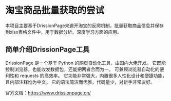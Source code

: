 # 淘宝商品批量获取的尝试
本项目主要基于DrissionPage来避开淘宝的反爬机制，批量获取商品信息并保存到xlsx表格文件中，用于数据分析、深度学习方面的应用。
## 简单介绍DrissionPage工具
DrissionPage 是一个基于 Python 的网页自动化工具，由国内大佬开发。
它既能控制浏览器，也能收发数据包，还能把两者合而为一。
可兼顾浏览器自动化的便利性和 requests 的高效率。
它功能非常强大，内置很多人性化设计和便捷功能，且内部注释均为中文。
它的语法简洁而优雅，代码量少，对新手非常友好。

官方文档：https://www.drissionpage.cn/
